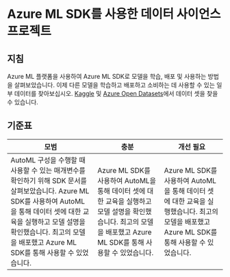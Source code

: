 # Azure ML SDK를 사용한 데이터 사이언스 프로젝트

## 지침

Azure ML 플랫폼을 사용하여 Azure ML SDK로 모델을 학습, 배포 및 사용하는 방법을 살펴보았습니다. 이제 다른 모델을 학습하고 배포하고 소비하는 데 사용할 수 있는 일부 데이터를 찾아보십시오. [Kaggle](https://kaggle.com) 및 [Azure Open Datasets](https://azure.microsoft.com/services/open-datasets/catalog?WT.mc_id=academic-77958-bethanycheum&ocid=AID3041109)에서 데이터 셋을 찾을 수 있습니다.

## 기준표

| 모범 | 충분 | 개선 필요 |
|----------|----------|-------|
|AutoML 구성을 수행할 때 사용할 수 있는 매개변수를 확인하기 위해 SDK 문서를 살펴보았습니다. Azure ML SDK를 사용하여 AutoML을 통해 데이터 셋에 대한 교육을 실행하고 모델 설명을 확인했습니다. 최고의 모델을 배포했고 Azure ML SDK를 통해 사용할 수 있었습니다. | Azure ML SDK를 사용하여 AutoML을 통해 데이터 셋에 대한 교육을 실행하고 모델 설명을 확인했습니다. 최고의 모델을 배포했고 Azure ML SDK를 통해 사용할 수 있었습니다. | Azure ML SDK를 사용하여 AutoML을 통해 데이터 셋에 대한 교육을 실행했습니다. 최고의 모델을 배포했고 Azure ML SDK를 통해 사용할 수 있었습니다. |